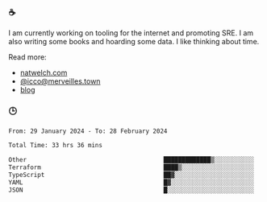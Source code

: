 ### ☕

I am currently working on tooling for the internet and promoting SRE. I am also writing some books and hoarding some data. I like thinking about time. 

Read more:

 - [natwelch.com](https://natwelch.com)
 - [@icco@merveilles.town](https://merveilles.town/@icco)
 - [blog](https://writing.natwelch.com)

### 🕒

<!--START_SECTION:waka-->

```txt
From: 29 January 2024 - To: 28 February 2024

Total Time: 33 hrs 36 mins

Other                                      █████████████▒░░░░░░░░░░░   53.33 %
Terraform                                  ████▒░░░░░░░░░░░░░░░░░░░░   17.04 %
TypeScript                                 ██▓░░░░░░░░░░░░░░░░░░░░░░   11.05 %
YAML                                       █▓░░░░░░░░░░░░░░░░░░░░░░░   06.33 %
JSON                                       █░░░░░░░░░░░░░░░░░░░░░░░░   03.88 %
```

<!--END_SECTION:waka-->

